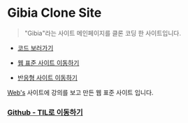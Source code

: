 # Gibia Clone Site

> "Gibia"라는 사이트 메인페이지를 클론 코딩 한 사이트입니다.

- [코드 보러가기](https://github.com/engus93/gaibaCloneWeb)

- [웹 표준 사이트 이동하기](https://engus93.github.io/gaibaCloneWeb/index.html)

- [반응형 사이트 이동하기](https://engus93.github.io/gaibaCloneWeb/gabiaMobail/index.html)

[Web's](https://www.youtube.com/watch?v=BcR_Qa-yDZY&list=PL4UVBBIc6giK_T_7i7MssZ516YIRUmhAm&index=1) 사이트에 강의를 보고 만든 웹 표준 사이트 입니다.

### [Github - TIL로 이동하기](https://github.com/engus93/TIL)